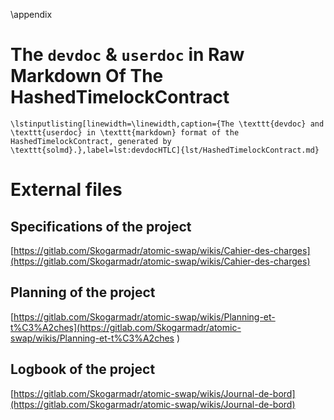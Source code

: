\appendix

# The `devdoc` & `userdoc` in Raw Markdown Of The HashedTimelockContract

```{=latex}
\lstinputlisting[linewidth=\linewidth,caption={The \texttt{devdoc} and \texttt{userdoc} in \texttt{markdown} format of the HashedTimelockContract, generated by \texttt{solmd}.},label=lst:devdocHTLC]{lst/HashedTimelockContract.md}
```

# External files

## Specifications of the project
[https://gitlab.com/Skogarmadr/atomic-swap/wikis/Cahier-des-charges](https://gitlab.com/Skogarmadr/atomic-swap/wikis/Cahier-des-charges)

## Planning of the project
[https://gitlab.com/Skogarmadr/atomic-swap/wikis/Planning-et-t%C3%A2ches](https://gitlab.com/Skogarmadr/atomic-swap/wikis/Planning-et-t%C3%A2ches   )

## Logbook of the project
[https://gitlab.com/Skogarmadr/atomic-swap/wikis/Journal-de-bord](https://gitlab.com/Skogarmadr/atomic-swap/wikis/Journal-de-bord)
